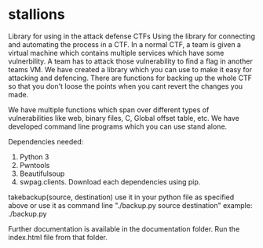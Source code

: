 # stallions
Library for using in the attack defense CTFs
Using the library for connecting and automating the process in a CTF. In a normal CTF, a team is given a virtual machine which contains multiple services which have some vulnerbility. A team has to attack those vulnerability to find a flag in another teams VM. We have created a library which you can use to make it easy for attacking and defencing. There are functions for backing up the whole CTF so that you don't loose the points when you cant revert the changes you made. 

We have multiple functions which span over different types of vulnerabilities like web, binary files, C, Global offset table, etc. We have developed command line programs which you can use stand alone. 

Dependencies needed: 
  1. Python 3
  2. Pwntools
  3. Beautifulsoup 
  4. swpag.clients.
Download each dependencies using pip. 


takebackup(source, destination) 
  use it in your python file as specified above or use it as command line "./backup.py source destination"
  example:   ./backup.py 

Further documentation is available in the documentation folder. 
Run the index.html file from that folder. 
